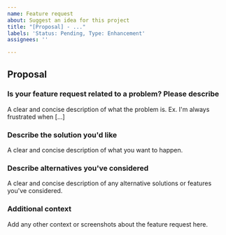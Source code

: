 ```yaml
---
name: Feature request
about: Suggest an idea for this project
title: "[Proposal] - ..."
labels: 'Status: Pending, Type: Enhancement'
assignees: ''

---
```


## Proposal

### Is your feature request related to a problem? Please describe

A clear and concise description of what the problem is. Ex. I'm always frustrated when [...]

### Describe the solution you'd like

A clear and concise description of what you want to happen.

### Describe alternatives you've considered

A clear and concise description of any alternative solutions or features you've considered.

### Additional context

Add any other context or screenshots about the feature request here.
